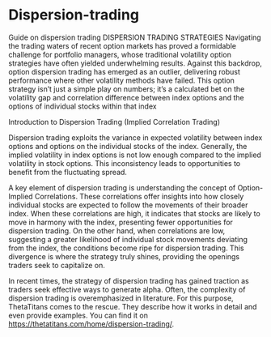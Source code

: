 # Dispersion-trading
Guide on dispersion trading
DISPERSION TRADING STRATEGIES
Navigating the trading waters of recent option markets has proved a formidable challenge for portfolio managers, whose traditional volatility option strategies have often yielded underwhelming results. Against this backdrop, option dispersion trading has emerged as an outlier, delivering robust performance where other volatility methods have failed. This option strategy isn’t just a simple play on numbers; it’s a calculated bet on the volatility gap and correlation difference between index options and the options of individual stocks within that index

Introduction to Dispersion Trading (Implied Correlation Trading)

Dispersion trading exploits the variance in expected volatility between index options and options on the individual stocks of the index. Generally, the implied volatility in index options is not low enough compared to the implied volatility in stock options. This inconsistency leads to opportunities to benefit from the fluctuating spread.

A key element of dispersion trading is understanding the concept of Option-Implied Correlations. These correlations offer insights into how closely individual stocks are expected to follow the movements of their broader index. When these correlations are high, it indicates that stocks are likely to move in harmony with the index, presenting fewer opportunities for dispersion trading. On the other hand, when correlations are low, suggesting a greater likelihood of individual stock movements deviating from the index, the conditions become ripe for dispersion trading. This divergence is where the strategy truly shines, providing the openings traders seek to capitalize on.

In recent times, the strategy of dispersion trading has gained traction as traders seek effective ways to generate alpha. Often, the complexity of dispersion trading is overemphasized in literature. For this purpose, ThetaTitans comes to the rescue. They describe how it works in detail and even provide examples. You can find it on https://thetatitans.com/home/dispersion-trading/.
